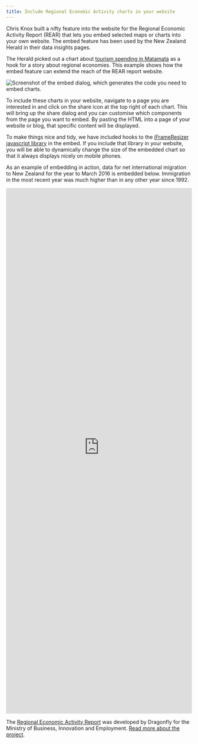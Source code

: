 ```yaml
---
title: Include Regional Economic Activity charts in your website
---
```

Chris Knox built a nifty feature into the website for the Regional Economic Activity Report (REAR) that lets you embed 
selected maps or charts into your own website. The embed feature has been used by the New Zealand Herald in their data insights pages. 

<!--more-->

The Herald picked out a chart about [tourism spending in Matamata](http://insights.nzherald.co.nz/article/new-zealand-regional-economy) as a hook for a story about regional economies. This example shows how the embed feature can extend the reach of the REAR report website.

![Screenshot of the embed dialog, which generates the code you need to embed charts.](/news/2016-03-11-embed/embed.png)

To include these charts in your website, navigate to a page you are interested in and click on the share icon at the top right
of each chart. This will bring up the share dialog and you can customise which components from the page you want to embed. By pasting the HTML into a page of your website or blog, that specific content will be displayed.

To make things nice and tidy, we have included hooks to the [iFrameResizer javascript library](http://davidjbradshaw.github.io/iframe-resizer/) in the embed. If you include that library in your website, you will be able to dynamically change the size of the embedded chart so that it always displays nicely on mobile phones.

As an example of embedding in action, data for net international migration to New Zealand for the year to March 2016 is embedded below. Immigration in the most recent year was much higher than in any other year since 1992.

<style>iframe{width:100%}</style>
<iframe src="https://teal-skua-dev.dragonfly.co.nz/theme/international-migration/a/timeseries/2016/new-zealand/?embed=dynamic%26intersection=hide" frameborder="0" scrolling="no" marginheight="0" marginwidth="0" width="600" height="1424"></iframe>
<script>iFrameResize()</script>

The [Regional Economic Activity Report](http://webrear.mbie.govt.nz/summary/new-zealand) was developed by Dragonfly for the Ministry of Business, Innovation and Employment. [Read more about the project](https://www.dragonfly.co.nz/work/webrear-case-study.html).


